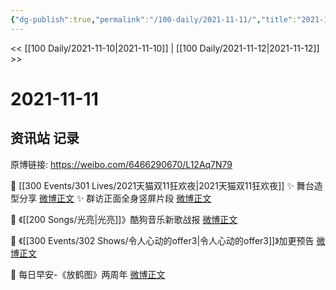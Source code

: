 ```yaml
---
{"dg-publish":true,"permalink":"/100-daily/2021-11-11/","title":"2021-11-11"}
---
```



<< [[100 Daily/2021-11-10\|2021-11-10]] | [[100 Daily/2021-11-12\|2021-11-12]] >>

# 2021-11-11

## 资讯站 记录

原博链接: https://weibo.com/6466290670/L12Aq7N79

💫 [[300 Events/301 Lives/2021天猫双11狂欢夜\|2021天猫双11狂欢夜]]
✨ 舞台造型分享 [微博正文](https://m.weibo.cn/6466290670/4702365561917057)
✨ 群访正面全身竖屏片段 [微博正文](https://m.weibo.cn/6466290670/4702467490582754)

💫 《[[200 Songs/光亮\|光亮]]》酷狗音乐新歌战报 [微博正文](https://m.weibo.cn/6466290670/4702448523940324)

💫 《[[300 Events/302 Shows/令人心动的offer3\|令人心动的offer3]]》加更预告 [微博正文](https://m.weibo.cn/6466290670/4702310318214184)

💫 每日早安-《放鹤图》两周年 [微博正文](https://m.weibo.cn/6466290670/4702258191141143)
